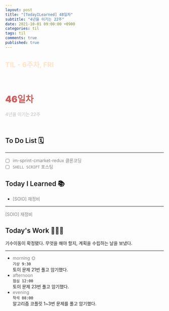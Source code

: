 ```yaml
---
layout: post
title: "[TodayILearned] 48일차"
subtitle: "4년을 이기는 22주"
date: 2021-10-01 09:00:00 +0900
categories: til
tags: til
comments: true
published: true
---
```


## <span style="color:Bisque;font-size: 22px">TIL - 6주차, FRI</span>

<br />

# **<span style="font-weight:900;color:indianred">46일차</span>**

**<span style="color:lightgray">4년을 이기는 22주</span>**

<br />

## <span style="font-weight:600">To Do List</span> 🗓

---

- [ ] <span style="color:gray">im-sprint-cmarket-redux 클론코딩</span>
- [ ] <span style="color:gray">`SHELL SCRIPT` 포스팅</span>

## <span style="font-weight:600">Today I Learned</span> 📚

- <span style="color:gray">[SOlO] 재정비</span>

---

<span style="color:gray">[SOlO] 재정비</span>

## <span style="font-weight:600">Today's Work</span> 🧗🏻‍♂️

기수이동이 확정됐다. 무엇을 해야 할지, 계획을 수립하는 날을 보냈다.

---

- <span style="color:gray">morning 🌞</span> <br>
  `기상 9:30` <br>
  토이 문제 21번 풀고 암기했다.
- <span style="color:gray">afternoon</span> <br>
  `점심 12:00`<br>
  토이 문제 23번 풀고 암기했다.
- <span style="color:gray">evening</span> <br>
  `착석 08:00`<br>
  알고리즘 코플릿 1~3번 문제를 풀고 암기했다.
